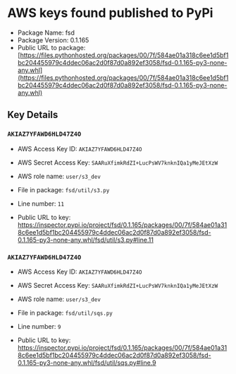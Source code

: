 # AWS keys found published to PyPi

* Package Name: fsd
* Package Version: 0.1.165
* Public URL to package: [https://files.pythonhosted.org/packages/00/7f/584ae01a318c6ee1d5bf1bc204455979c4ddec06ac2d0f87d0a892ef3058/fsd-0.1.165-py3-none-any.whl](https://files.pythonhosted.org/packages/00/7f/584ae01a318c6ee1d5bf1bc204455979c4ddec06ac2d0f87d0a892ef3058/fsd-0.1.165-py3-none-any.whl)

## Key Details

### `AKIAZ7YFAWD6HLD47Z4O`

* AWS Access Key ID: `AKIAZ7YFAWD6HLD47Z4O`
* AWS Secret Access Key: `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` 
* AWS role name: `user/s3_dev`
* File in package: `fsd/util/s3.py`
* Line number: `11`

* Public URL to key: https://inspector.pypi.io/project/fsd/0.1.165/packages/00/7f/584ae01a318c6ee1d5bf1bc204455979c4ddec06ac2d0f87d0a892ef3058/fsd-0.1.165-py3-none-any.whl/fsd/util/s3.py#line.11



### `AKIAZ7YFAWD6HLD47Z4O`

* AWS Access Key ID: `AKIAZ7YFAWD6HLD47Z4O`
* AWS Secret Access Key: `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` 
* AWS role name: `user/s3_dev`
* File in package: `fsd/util/sqs.py`
* Line number: `9`

* Public URL to key: https://inspector.pypi.io/project/fsd/0.1.165/packages/00/7f/584ae01a318c6ee1d5bf1bc204455979c4ddec06ac2d0f87d0a892ef3058/fsd-0.1.165-py3-none-any.whl/fsd/util/sqs.py#line.9


